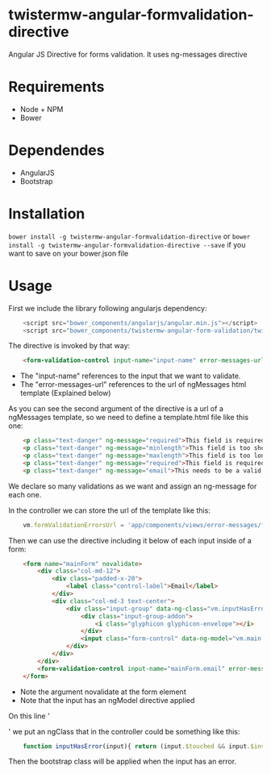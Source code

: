 # twistermw-angular-formvalidation-directive
Angular JS Directive for forms validation. It uses ng-messages directive

# Requirements
- Node + NPM
- Bower

# Dependendes
- AngularJS
- Bootstrap

# Installation
```bower install -g twistermw-angular-formvalidation-directive```
or
```bower install -g twistermw-angular-formvalidation-directive --save``` if you want to save on your bower.json file

# Usage

First we include the library following angularjs dependency:

```js
    <script src="bower_components/angularjs/angular.min.js"></script>
    <script src="bower_components/twistermw-angular-form-validation/twistermw-angular-form-validation.js"></script>
```

The directive is invoked by that way:

```html
    <form-validation-control input-name="input-name" error-messages-url="form-validation-messages-template-url"></form-validation-control>
```

- The "input-name" references to the input that we want to validate.
- The "error-messages-url" references to the url of ngMessages html template (Explained below)

As you can see the second argument of the directive is a url of a ngMessages template, so we need to define a template.html file like this one:

```html
    <p class="text-danger" ng-message="required">This field is required</p>
    <p class="text-danger" ng-message="minlength">This field is too short</p>
    <p class="text-danger" ng-message="maxlength">This field is too long</p>
    <p class="text-danger" ng-message="required">This field is required</p>
    <p class="text-danger" ng-message="email">This needs to be a valid email</p>
```

We declare so many validations as we want and assign an ng-message for each one.

In the controller we can store the url of the template like this:

```js
    vm.formValidationErrorsUrl = 'app/components/views/error-messages/formValidationErrors.html';
```

Then we can use the directive including it below of each input inside of a form:

```html
    <form name="mainForm" novalidate>
        <div class="col-md-12">
            <div class="padded-x-20">
                <label class="control-label">Email</label>
            </div>
            <div class="col-md-3 text-center">
                <div class="input-group" data-ng-class="vm.inputHasError(mainForm.email)">
                    <div class="input-group-addon">
                        <i class="glyphicon glyphicon-envelope"></i>
                    </div>
                    <input class="form-control" data-ng-model="vm.main.email" name="email" type="email" maxlength="30" minlength="5" required />
                </div>
            </div>
        </div>
        <form-validation-control input-name="mainForm.email" error-messages-url="vm.formValidationErrorsUrl"></form-validation-control>
    </form>      
```

- Note the argument novalidate at the form element
- Note that the input has an ngModel directive applied

On this line '<div class="input-group" data-ng-class="vm.inputHasError(mainForm.email)">' we put an ngClass that in the controller could be something like this:

```js
    function inputHasError(input){ return (input.$touched && input.$invalid) ? 'has-error' : ''; }
```

Then the bootstrap class will be applied when the input has an error. 